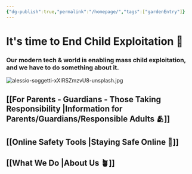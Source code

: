 ```yaml
---
{"dg-publish":true,"permalink":"/homepage/","tags":["gardenEntry"]}
---
```


# It's time to End Child Exploitation 🌺
### Our modern tech & world is enabling mass child exploitation, and we have to do something about it. 

![alessio-soggetti-xXIRSZmzvU8-unsplash.jpg](/img/user/images/alessio-soggetti-xXIRSZmzvU8-unsplash.jpg)

## [[For Parents - Guardians - Those Taking Responsibility \|Information for Parents/Guardians/Responsible Adults 🫂]] 

## [[Online Safety Tools \|Staying Safe Online 🛑]] 

## [[What We Do \|About Us 🪴]] 

